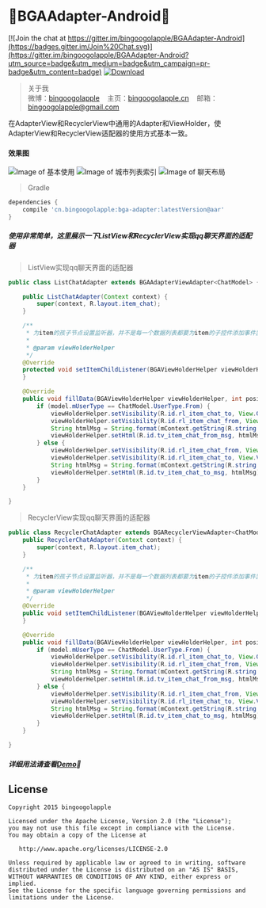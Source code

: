 :running:BGAAdapter-Android:running:
============

[![Join the chat at https://gitter.im/bingoogolapple/BGAAdapter-Android](https://badges.gitter.im/Join%20Chat.svg)](https://gitter.im/bingoogolapple/BGAAdapter-Android?utm_source=badge&utm_medium=badge&utm_campaign=pr-badge&utm_content=badge) [ ![Download](https://api.bintray.com/packages/bingoogolapple/maven/bga-adapter/images/download.svg) ](https://bintray.com/bingoogolapple/maven/bga-adapter/_latestVersion)

>关于我<br/>
>微博：<a href="http://weibo.com/bingoogol" target="_blank">bingoogolapple</a>&nbsp;&nbsp;&nbsp;&nbsp;主页：<a  href="http://www.bingoogolapple.cn" target="_blank">bingoogolapple.cn</a>&nbsp;&nbsp;&nbsp;&nbsp;邮箱：<a href="mailto:bingoogolapple@gmail.com" target="_blank">bingoogolapple@gmail.com</a>

在AdapterView和RecyclerView中通用的Adapter和ViewHolder，使AdapterView和RecyclerView适配器的使用方式基本一致。

#### 效果图
![Image of 基本使用](http://7xk9dj.com1.z0.glb.clouddn.com/adapter/screenshots/1-normal.gif)
![Image of 城市列表索引](http://7xk9dj.com1.z0.glb.clouddn.com/adapter/screenshots/2-index.gif)
![Image of 聊天布局](http://7xk9dj.com1.z0.glb.clouddn.com/adapter/screenshots/3-chat.gif)

>Gradle

```groovy
dependencies {
    compile 'cn.bingoogolapple:bga-adapter:latestVersion@aar'
}
```

##### 使用非常简单，这里展示一下ListView和RecyclerView实现qq聊天界面的适配器

> ListView实现qq聊天界面的适配器

```Java
public class ListChatAdapter extends BGAAdapterViewAdapter<ChatModel> {

    public ListChatAdapter(Context context) {
        super(context, R.layout.item_chat);
    }

    /**
     * 为item的孩子节点设置监听器，并不是每一个数据列表都要为item的子控件添加事件监听器，所以在父类中采用了空实现，需要设置事件监听器时重写该方法即可
     *
     * @param viewHolderHelper
     */
    @Override
    protected void setItemChildListener(BGAViewHolderHelper viewHolderHelper) {
    }

    @Override
    public void fillData(BGAViewHolderHelper viewHolderHelper, int position, ChatModel model) {
        if (model.mUserType == ChatModel.UserType.From) {
            viewHolderHelper.setVisibility(R.id.rl_item_chat_to, View.GONE);
            viewHolderHelper.setVisibility(R.id.rl_item_chat_from, View.VISIBLE);
            String htmlMsg = String.format(mContext.getString(R.string.color_msg_from), model.mMsg);
            viewHolderHelper.setHtml(R.id.tv_item_chat_from_msg, htmlMsg);
        } else {
            viewHolderHelper.setVisibility(R.id.rl_item_chat_from, View.GONE);
            viewHolderHelper.setVisibility(R.id.rl_item_chat_to, View.VISIBLE);
            String htmlMsg = String.format(mContext.getString(R.string.color_msg_to), model.mMsg);
            viewHolderHelper.setHtml(R.id.tv_item_chat_to_msg, htmlMsg);
        }
    }

}
```

> RecyclerView实现qq聊天界面的适配器

```Java
public class RecyclerChatAdapter extends BGARecyclerViewAdapter<ChatModel> {
    public RecyclerChatAdapter(Context context) {
        super(context, R.layout.item_chat);
    }

    /**
     * 为item的孩子节点设置监听器，并不是每一个数据列表都要为item的子控件添加事件监听器，所以在父类中采用了空实现，需要设置事件监听器时重写该方法即可
     *
     * @param viewHolderHelper
     */
    @Override
    public void setItemChildListener(BGAViewHolderHelper viewHolderHelper) {
    }

    @Override
    public void fillData(BGAViewHolderHelper viewHolderHelper, int position, ChatModel model) {
        if (model.mUserType == ChatModel.UserType.From) {
            viewHolderHelper.setVisibility(R.id.rl_item_chat_to, View.GONE);
            viewHolderHelper.setVisibility(R.id.rl_item_chat_from, View.VISIBLE);
            String htmlMsg = String.format(mContext.getString(R.string.color_msg_from), model.mMsg);
            viewHolderHelper.setHtml(R.id.tv_item_chat_from_msg, htmlMsg);
        } else {
            viewHolderHelper.setVisibility(R.id.rl_item_chat_from, View.GONE);
            viewHolderHelper.setVisibility(R.id.rl_item_chat_to, View.VISIBLE);
            String htmlMsg = String.format(mContext.getString(R.string.color_msg_to), model.mMsg);
            viewHolderHelper.setHtml(R.id.tv_item_chat_to_msg, htmlMsg);
        }
    }

}
```

##### 详细用法请查看[Demo](https://github.com/bingoogolapple/BGAAdapter-Android/tree/master/demo):feet:

## License

    Copyright 2015 bingoogolapple

    Licensed under the Apache License, Version 2.0 (the "License");
    you may not use this file except in compliance with the License.
    You may obtain a copy of the License at

       http://www.apache.org/licenses/LICENSE-2.0

    Unless required by applicable law or agreed to in writing, software
    distributed under the License is distributed on an "AS IS" BASIS,
    WITHOUT WARRANTIES OR CONDITIONS OF ANY KIND, either express or implied.
    See the License for the specific language governing permissions and
    limitations under the License.

